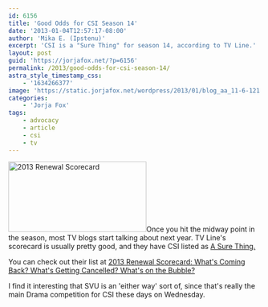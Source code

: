 ```yaml
---
id: 6156
title: 'Good Odds for CSI Season 14'
date: '2013-01-04T12:57:17-08:00'
author: 'Mika E. (Ipstenu)'
excerpt: 'CSI is a "Sure Thing" for season 14, according to TV Line.'
layout: post
guid: 'https://jorjafox.net/?p=6156'
permalink: /2013/good-odds-for-csi-season-14/
astra_style_timestamp_css:
    - '1634266377'
image: 'https://static.jorjafox.net/wordpress/2013/01/blog_aa_11-6-121.jpeg'
categories:
    - 'Jorja Fox'
tags:
    - advocacy
    - article
    - csi
    - tv
---
```


<img class="alignleft size-thumbnail wp-image-6157" alt="2013 Renewal Scorecard" src="//static.jorjafox.net/wordpress/2013/01/blog_aa_11-6-121-250x240.jpeg" width="275" height="140" />Once you hit the midway point in the season, most TV blogs start talking about next year. TV Line's scorecard is usually pretty good, and they have CSI listed as <a href="http://tvline.com/2013/01/04/tv-shows-renewed-cancelled-2013-abc-nbc-cbs-fox-cw/2/">A Sure Thing.</a>

You can check out their list at <a href="http://tvline.com/2013/01/04/tv-shows-renewed-cancelled-2013-abc-nbc-cbs-fox-cw/">2013 Renewal Scorecard: What's Coming Back? What's Getting Cancelled? What's on the Bubble?</a>

I find it interesting that SVU is an 'either way' sort of, since that's really the main Drama competition for CSI these days on Wednesday.